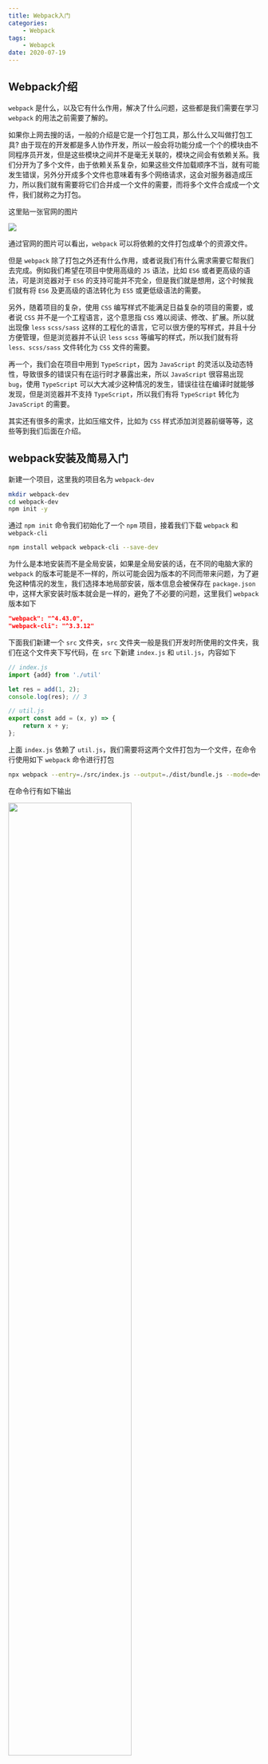 ```yaml
---
title: Webpack入门
categories: 
	- Webpack
tags:
	- Webapck
date: 2020-07-19
---
```


## Webpack介绍

`webpack` 是什么，以及它有什么作用，解决了什么问题，这些都是我们需要在学习 `webpack` 的用法之前需要了解的。

如果你上网去搜的话，一般的介绍是它是一个打包工具，那么什么又叫做打包工具? 由于现在的开发都是多人协作开发，所以一般会将功能分成一个个的模块由不同程序员开发，但是这些模块之间并不是毫无关联的，模块之间会有依赖关系。我们分开为了多个文件，由于依赖关系复杂，如果这些文件加载顺序不当，就有可能发生错误，另外分开成多个文件也意味着有多个网络请求，这会对服务器造成压力，所以我们就有需要将它们合并成一个文件的需要，而将多个文件合成成一个文件，我们就称之为打包。

这里贴一张官网的图片

<img src="https://gitee.com/lastknightcoder/blogimage/raw/master/20200715101557.png"/>

通过官网的图片可以看出，`webpack` 可以将依赖的文件打包成单个的资源文件。

但是 `webpack` 除了打包之外还有什么作用，或者说我们有什么需求需要它帮我们去完成。例如我们希望在项目中使用高级的 `JS` 语法，比如 `ES6` 或者更高级的语法，可是浏览器对于 `ES6` 的支持可能并不完全，但是我们就是想用，这个时候我们就有将 `ES6` 及更高级的语法转化为 `ES5` 或更低级语法的需要。

另外，随着项目的复杂，使用 `CSS` 编写样式不能满足日益复杂的项目的需要，或者说 `CSS` 并不是一个工程语言，这个意思指 `CSS` 难以阅读、修改、扩展。所以就出现像 `less` `scss/sass` 这样的工程化的语言，它可以很方便的写样式，并且十分方便管理，但是浏览器并不认识 `less` `scss` 等编写的样式，所以我们就有将 `less、scss/sass` 文件转化为 `CSS` 文件的需要。

再一个，我们会在项目中用到 `TypeScript`，因为 `JavaScript` 的灵活以及动态特性，导致很多的错误只有在运行时才暴露出来，所以 `JavaScript` 很容易出现 `bug`，使用 `TypeScript` 可以大大减少这种情况的发生，错误往往在编译时就能够发现，但是浏览器并不支持 `TypeScript`，所以我们有将 `TypeScript` 转化为 `JavaScript` 的需要。

其实还有很多的需求，比如压缩文件，比如为 `CSS` 样式添加浏览器前缀等等，这些等到我们后面在介绍。

## webpack安装及简易入门

新建一个项目，这里我的项目名为 `webpack-dev`

```bash
mkdir webpack-dev
cd webpack-dev
npm init -y
```

通过 `npm init` 命令我们初始化了一个 `npm` 项目，接着我们下载 `webpack` 和 `webpack-cli`

```bash
npm install webpack webpack-cli --save-dev
```

为什么是本地安装而不是全局安装，如果是全局安装的话，在不同的电脑大家的 `webpack` 的版本可能是不一样的，所以可能会因为版本的不同而带来问题，为了避免这种情况的发生，我们选择本地局部安装，版本信息会被保存在 `package.json` 中，这样大家安装时版本就会是一样的，避免了不必要的问题，这里我们 `webpack` 版本如下

```json
"webpack": "^4.43.0",
"webpack-cli": "^3.3.12"
```

下面我们新建一个 `src` 文件夹，`src` 文件夹一般是我们开发时所使用的文件夹，我们在这个文件夹下写代码，在 `src` 下新建 `index.js` 和 `util.js`，内容如下

```javascript
// index.js
import {add} from './util'

let res = add(1, 2);
console.log(res); // 3
```

```javascript
// util.js
export const add = (x, y) => {
    return x + y;
};
```

上面 `index.js` 依赖了 `util.js`，我们需要将这两个文件打包为一个文件，在命令行使用如下 `webpack` 命令进行打包

```bash
npx webpack --entry=./src/index.js --output=./dist/bundle.js --mode=development
```

在命令行有如下输出

<img src="https://gitee.com/lastknightcoder/blogimage/raw/master/20200717212112.png" width="70%"/>

如果出现上面的输出，说明打包成功了。接下来解释一下上面的命令：因为 `webpack` 是本地局部安装的，所以我们要使用 `npx` 来调用 `webpack` 命令，除此以外，我们还传递了三个参数

| 参数     | 功能                           |
| -------- | ------------------------------ |
| `entry`  | 指定打包的入口文件             |
| `output` | 指定打包后的文件输出在哪个目录 |
| `mode`   | 指定模式                       |

我们使用 `entry` 来指定打包的入口文件，即 `webpack` 会根据该入口文件，解析它所依赖的文件，将这些文件打包成一个文件；我们使用 `output` 来表明所打包后的那个文件放置在哪个目录，以及打包后的文件的文件名是什么，在上面我们设置在打包后的文件放在 `dist` 文件夹，文件名为 `bundle.js`，使用上面的命令之后，可以观察到自动生成了一个 `dist` 文件夹，以及在该文件夹下有一个 `bundle.js` 的文件

<img src="https://gitee.com/lastknightcoder/blogimage/raw/master/20200717210455.png" width="40%"/>

`mode` 是用来指定模式的，可选的选项有 `development` 和 `production`，`development` 指的是开发环境，这个时候我们打包出来的代码不会被压缩，当指定 `mode` 为 `production` 时，即生产环境下，那么打包后的代码会被压缩。

在上面我们使用的是 `ES6` 的模块语法，即 `import` 和 `export`，但是很多的 `npm` 项目使用的是 `CommonJS` 模块规则，即 `require` 和 `module.exports`，所以在项目中很可能我们会同时使用上面两种模块进行导出和导入，这样的代码是不可能在浏览器中执行的，使用 `webpack` 它可以处理这种情况，我们可以在项目中自由的使用这两种导入导出的规则，`webpack` 会自动帮我们处理为可以在浏览器中执行的代码，在 `src` 下新建 `foo.js` 如下

```javascript
// foo.js
module.exports = {
    sub: (x, y) => {
        return x - y;
    }
};
```

并且修改 `index.js` 如下

```javascript
// index.js
import {add} from './util'
const sub = require('./foo').sub;

let res1 = add(1, 2);
let res2 = sub(1, 2);

console.log(res1); // 3
console.log(res2); // -1
```

在 `index.js` 中，我们同时应用了两种模块语法，我们在命令行中再次执行

```bash
npx webpack --entry=./src/index.js --output=./dist/bundle.js --mode=development
```

为了观察打包后的文件是否能够在浏览器执行，我们在 `dist` 下新建 `index.html` 并引用 `bundle.js`，如下

```html
<!DOCTYPE html>
<html lang="en">
<head>
    <meta charset="UTF-8">
    <title>Title</title>
</head>
<body>
<script src="bundle.js"></script>
</body>
</html>
```

在浏览器打开 `index.html`，在控制台可以观察到如下

<img src="https://gitee.com/lastknightcoder/blogimage/raw/master/20200717212542.png" width="50%"/>

可见 `webpack` 为我们自动处理了这种语法。

> 为了不每次在命令行输入上面一行特长的命令，我们可以配置 `package.json` 中的 `script` 属性，如下
>
> ```json
> "scripts": {
>   "build": "webpack --entry=./src/index.js --output=./dist/bundle.js --mode=development",
> }
> ```
>
> 下面我们只要在命令行输入
>
> ```bash
> npm run build
> ```
>
> 它就会执行那一串命令，即可进行打包。

## 配置文件

在上面的简易入门中，我们没有为 `webpack` 写配置文件，只是在命令行中设置了 `entry` `output` `mode` 这些参数，但是其实这些参数都有默认值

| 参数     | 默认值         |
| -------- | -------------- |
| `entry`  | `src/index.js` |
| `output` | `dist/main.js` |
| `mode`   | `production`   |

这意味着即使我们在命令行不配置这些参数，也能够进行正常的打包，会在 `dist` 目录下生成一个 `main.js` 文件而不是 `bundle.js` 文件。所以可以说 `webpack` 是零配置，不需要配置对用户来说是一件好事，可以减少很多的心智负担，但是零配置也意味着功能较弱，为了使用 `webpack` 强大的功能，我们必须要学习 `webpack` 许许多多的配置，但是这些配置都写在命令行中，那是十分的不方便，这些东西应该放在配置文件中。

`webpack` 的默认配置文件名为 `webpack.config.js` 或者 `webpackfile.js`，由于业界大多数使用的都是 `webpack.config.js`，所以我们在这里也使用 `webpack.config.js`。在项目的根目录(而不是 `src` 目录)下新建 `webpack.config.js`，内容如下

```javascript
const path = require('path');
module.exports = {
    entry: "./src/index.js",
    output: {
        filename: "bundle.js",
        path: path.resolve(__dirname, "dist")
    },
    mode: "development"
};
```

这时我们就不必在命令行中指定参数了，我们修改 `package.json` 的 `script` 字段如下

```json
"scripts": {
  "build": "webpack"
}
```

接着在命令行运行 `npm run build` 即可看到打包成功的消息。下面就更加详细的讲解一下 `entry` 和 `output` 的配置。

### entry

`entry` 指代的就是入口文件，这是我们在上面就已经介绍过的。其实 `entry` 可以有多个入口，`webpack` `webpack` 会根据每一个入口文件打包出一个 `chunk`

<img src="https://gitee.com/lastknightcoder/blogimage/raw/master/20200718152109.png"/>

这个 `chunk` 可以有名字，当如下配置时

```javascript
entry: "./src/index.js"
```

打包出的 `chunk` 的名字默认为 `main`。我们也可以使用对象的方式配置 `chunk` 的名字

```javascript
entry: {
    index: "./src/index.js" // index 表示 chunk 名字，对应的值表示对应的入口文件
},
output: {
    filename: "[name].js",
    path: path.resolve(__dirname, "dist")
},
```

在上面有两处改动，第一个就是将 `entry` 的值设置为了一个对象，该对象的值表示入口文件，而键表示入口文件打包后的 `chunk` 的名字；第二个改动就是在 `output` 中我们设置打包后的文件名称为 `[name].js`，这个 `[name]` 是一个变量，指的就是 `chunk` 的名字，我们没有手动的写死一个值，而是使打包后的文件名与 `chunk` 名字相同，所以此时运行 `npm run build` 可以在 `dist` 目录下打包出 `index.js` 文件。下面是运行打包命令在命令行的输出

<img src="https://gitee.com/lastknightcoder/blogimage/raw/master/20200718150150.png" width="80%"/>

### output

`output` 的常见配置选项如下

| 选项         | 功能                                                       |
| ------------ | ---------------------------------------------------------- |
| `filename`   | 指定文件名称，可以为 `[name]` `[chunkHash]` 以及它们的组合 |
| `path`       | 打包后的文件放置的路径                                     |
| `publicPath` |                                                            |

`filename` 是用来指定打包后的文件名的，我们除了可以指定特定的名称如 `bundle.js` 外，还可以使用 `[name]` `[chunkHash]` 等变量，分别指打包后的 `chunk` 的名称和打包后文件内容计算出的 `hash` 值。二者可以进行组合使用，如

```javascript
output: {
    filename: "[name][chunkHash].js",
    path: path.resolve(__dirname, "dist")
}
```

## 本地服务器

上面我们的开发过程为

<img src="https://gitee.com/lastknightcoder/blogimage/raw/master/20200718162136.png" width="80%"/>

每次我们更改程序后，都要重新刷新网页以观察最新的结果，而我们希望在我们更改程序后，页面能够自动的刷新，不需要再次使用 `webpack` 进行打包，然后手动刷新页面，这个时候我们就需要使用 `webpack-dev-server` 了，它可以在本地开启一个服务器，并且当我们修改程序时，自动的刷新页面。

首先下载 `webpack-dev-server`

```bash
npm install webpack-dev-server --save-dev
```

接着我们在 `webpack.config.js` 中加入 `devServer` 配置项

```javascript
const path = require('path');
module.exports = {
    // webpack-dev-server 的配置
    devServer: {
        port: 3000,
        contentBase: path.resolve(__dirname, 'dist')
    },
    entry: {
        "bundle": "./src/index.js"
    },
    output: {
        filename: "[name].js",
        path: path.resolve(__dirname, "dist")
    },
    mode: "development"
};
```

在上面我们配置了两个选项

| 选项          | 功能               |
| ------------- | ------------------ |
| `port`        | 配置端口号         |
| `contentBase` | 配置服务器的根目录 |

接着我们为 `package.json` 中的 `script` 字段添加 `dev` 选项

```json
"scripts": {
  "build": "webpack",
  "dev": "webpack-dev-server"
}
```

接着我们运行 `npm run dev` 即可在本地启动一个服务器了

<img src="https://gitee.com/lastknightcoder/blogimage/raw/master/20200718192451.png"/>

接着我们在浏览器输入 `http://localhost:3000` 即可访问页面了。

> 注意：
>
> 这里有一点需要注意的是，使用 `webpack-dev-server` 并不会输出打包后的文件，它会根据入口文件的依赖关系进行打包，但是打包后的内容放在内存中，而不是输出一个文件到硬盘上，所以不会生成 `bundle.js` 文件，因为它只存在于内存中。

## loader

`loader` 又是一个新的概念，我们可以简单的理解为处理器，处理什么呢? 比如我们需要将 `ES6` 转换为 `ES5`，这就需要一个 `loader` 进行转换；比如我们需要将 `less` 转换为 `CSS`，这需要一个 `loader` 进行转换，比如需要将 `TypeScript` 转换为 `JavaScript`，这也需要一个 `loader` 进行转换；等等。

下面我们就介绍一些常用的 `loader`。

### babel-loader

我们常常有需要将 `ES6` 或更高级的语法转化为 `ES5`的需要，这个时候我们就要用到 `babel-loader`，我们需要下载这些安装包

```bash
npm install babel-loader @babel/core --save-dev
```

`@babel/core` 是 `babel` 的核心包，具体的转换要依赖该包，接着我们需要在 `webpack.config.js` 中进行配置

```javascript
const path = require('path');
module.exports = {
    devServer: {
        port: 3000,
        contentBase: path.resolve(__dirname, 'dist')
    },
    entry: {
        "bundle": "./src/index.js"
    },
    output: {
        filename: "[name].js",
        path: path.resolve(__dirname, "dist")
    },
    mode: "development",
    module: {
        rules: [
            // 配置 loader
            {
                test: /\.js$/,
                use: "babel-loader"
            }
        ]
    }
};
```

我们在 `module.rules` 中配置 `loader`，其中最少需要配置两项 `test` 和 `use`，`test` 用来表示对什么文件进行转换，比如上面对所有以 `.js` 结尾的文件进行转换；`use` 用来指定使用什么 `loader` 进行转换，这里指定为 `babel-loader`。综合上面两个配置，表示的意思就是对所有以 `.js` 结尾的文件使用 `babel-loader` 进行处理。

其中 `use` 也可以是一个对象，如下

```javascript
use: {
    loader: "babel-loader",
    options: {
        
    }
}
```

当 `use` 是一个对象时，我们可以通过 `options` 为 `loader` 配置一些参数。

除了配置 `test` 和 `use`，还可以配置两个选项

| 选项      | 功能           |
| --------- | -------------- |
| `include` | 指定检查的路径 |
| `exclude` | 指定排除的路径 |

上面的两个选项指定只对哪些路径下的文件进行检查，或者不检查哪些路径下的文件，一般来说二者只需要配置一个即可，但是如果两个都配置了，并且有冲突，那么 `exclude` 的优先级高。

我们接着修改 `index.js` 的内容，为其中添加 `ES6` 的语法

```javascript
let x = 1;
let y = 2;
const add = (x, y) => {
    return x + y;
};

let result = add(1, 2);

let p = new Promise((resolve, reject) => {
    resolve(1);
}).then(value => {
    console.log(value);
});
```

在 `index.js` 中，我们使用了 `ES6` 才出现的语法，如 `let` `const` `Promise` 箭头函数，现在我们运行 `npm run build` 进行打包，部分内容如下

```javascript
eval("let x = 1;\nlet y = 2;\n\nconst add = (x, y) => {\n  return x + y;\n};\n\nlet result = add(1, 2);\nlet p = new Promise((resolve, reject) => {\n  resolve(1);\n}).then(value => {\n  console.log(value);\n});\n\n//# sourceURL=webpack:///./src/index.js?");
```

发现并没有将 `ES6` 的语法转化为 `ES5` 的语法，因为 `babel` 需要特定的插件支持，`babel` 为了实现按需加载的功能，它将 `ES6` 转 `ES5` 的功能分为了 `20+` 个插件，你需要哪个就下哪个，但是这样却是有点麻烦，好在 `babel` 推出了一个插件集合 `preset`，我们直接下载 `@babel/preset-env` 即可，里面包含了所有的 `ES6` 语法转 `ES5` 语法的插件合集

```bash
npm install @babel/preset-env --save-dev
```

接着我们在 `webpack.config.js` 中进行配置

```javascript
test: /\.js$/,
use: {
    loader: "babel-loader",
    options: {
        "presets": [
            "@babel/preset-env"
        ]
    },
    exclude: path.resolve(__dirname, "node_modules/") // 对 node_modules 中的文件不进行转换
}
```

但是观察打包后的文件，`let` `const` 和箭头函数都被转为了 `ES5`，但是 `Promise` 并没有被转换，因为这是新增的 `API` 而不是语法，这种新增的 `API` 靠 `preset-env` 是转化不了的，它只能转化语法，所以 `class` 以及 `Object.assign` 等这些新增的 `API` 它是不能转换的，如果在版本比较低的浏览器中，由于不支持这些 `API`，那么就会报错。

这个时候需要 `polyfill` 为浏览器提供 `ES6` 的环境，即使用 `ES5` 或更低的语法去实现上面的 `API`，有两种解决办法。

1. 下载 `@babel/polyfill`，并且在入口文件即 `index.js` 中引入

   ```bash
   npm install @babel/polyfill --save
   ```

   接着在 `index.js` 中引入

   ```javascript
   // 引入 @babel/polyfill
   import '@babel/polyfill'
   
   let x = 1;
   let y = 2;
   const add = (x, y) => {
       return x + y;
   };
   
   let result = add(1, 2);
   
   let p = new Promise((resolve, reject) => {
       resolve(1);
   }).then(value => {
       console.log(value);
   });
   ```

   `@babel/polyfill` 使用 `ES5` 的语法实现低版本浏览器中没有的 `API`，所以即使在低版本的浏览器中也能够运行上面的程序，但是 `@babel/polyfill` 同时也覆盖了原有的 `API`，另外我们直接导入了 `@babel/polyfill` 中的所有内容，其中有一些 `API` 我们根本没有用到，比如 `class`，这就会导致打包出的文件体积较大。

2. 为了实现按需加载，我们使用另一种解决办法，下载一个插件 `@babel/plugin-transform-runtime`，因为 `@babel/plugin-transform-runtime` 依赖于 `@babel/runtime`，所以我们也要下载 `@babel/runtime`，并且 `@babel/runtime` 生产环境下也要用到，所以不能使用 `--save-dev` 安装

   ```bash
   npm install @babel/plugin-transform-runtime --save-dev
   npm install @babel/runtime
   ```

   接着我们在 `webpack.config.js` 中加入插件的配置

   ```javascript
   test: /\.js$/,
   use: {
       loader: "babel-loader",
       options: {
           "presets": [
               "@babel/preset-env"
           ],
           "plugins": [
               "@babel/plugin-transform-runtime"
           ]
       }
   }
   ```

   接着我们去掉 `index.js` 头部添加的 `import '@babel/polyfill'`，再次使用 `webpack` 进行打包即可。

### css-loader、style-loader

除了可以对 `JavaScript` 进行打包以外，还可以对 `CSS` 进行打包，不过 `webpack` 只能处理 `JavaScript`，即不能把 `CSS` 文件当做入口文件进行打包，不过我们可以在 `JavaScript` 中导入 `CSS`，当对 `JavaScript` 进行打包，也会同时对导入的 `CSS` 进行打包，在 `src` 中新建 `index.css` 和 `foo.css`

```css
/* index.css */
@import "foo.css";
body {
    background-color: #5d4141;
}
```

```css
/* foo.css */
body {
    color: white;
    font-size: 4em;
}
```

我们在 `index.css` 中通过 `@import` 语法引入了 `foo.css`，接着我们在 `index.js` 中引入 `index.css`

```javascript
import './index.css'

document.write("Hello World");
```

我们通过 `import './index.css'` 引入了 `CSS`，`webpack` 将一切都看作是模块，`CSS` 文件也可以看做是模块，我们就可以通过 `import` 将该模块导入。

我们希望有一个 `loader` 来处理 `import './index.css'` 的语法，使样式生效，这里我们需要两个 `loader`，分别为 `css-loader` 和 `style-loader`，首先进行安装

```bash
npm install css-loader style-loader --save-dev
```

`css-loader` 的作用是处理 `CSS` 文件中 `@import` 和 `url()` 这样的语法的，而 `style-loader` 是将解析完的 `CSS` 样式作为 `style` 标签插入到页面的 `head` 元素中。我们在 `webpack.config.js` 对 `loader` 进行配置

```javascript
test: /\.css$/,
use: ["style-loader", "css-loader"]
```

`loader` 的执行是有先后顺序，`webpack` 会根据 `use` 中定义的 `loader` 从后往前执行，所以我们把 `css-loader` 写在 `style-loader` 后面，这样就会先执行 `css-loader`，然后执行 `style-loader`。

我们运行 `npm run dev`，在 `http://localhost:3000` 可以观察到下面的页面

<img src="https://gitee.com/lastknightcoder/blogimage/raw/master/20200719104455.png" width="80%"/>

说明我们的配置成功了。

除了处理 `CSS` 文件，有时候我们会使用 `less` `sass/scss` 编写样式，但是这些文件浏览器不能解析，所以我们需要使用相应的 `loader` 将 `less` `sass/scss` 转为 `CSS` 文件，例如 `less-loader` `sass-loader`

```bash
npm install less less-loader node-sass sass-loader --save-dev
```

接着我们在 `webpack.config.js` 中添加相应的配置

```javascript
{
    test: /\.less$/,
    use: ["style-loader", "css-loader", "less-loader"]
},
{
    test: /\.(sass|scss)$/,
    use: ["style-loader", "css-loader", "sass-loader"]
}
```

`less-loader` 和 `sass-loader` 只是把要处理的文件转化为 `CSS` 文件，最后我们还是需要通过 `css-loader` 和 `style-loader` 来处理路径以及将 `CSS` 插入到页面中。

### file-loader、url-loader

下面介绍有关处理图片相关的 `loader`，假设在 `index.js` 的中引用了图片

```javascript
let img = new Image();
img.src = "./beauty.jpg";
document.body.appendChild(img);
```

我们进行打包，发现在浏览器中并没有出现我们想要的图片，因为我们在文件中引用的图片是在 `src` 目录下的，在 `dist` 目录下并没有这张图片，所以我们也需要将图片打包到 `dist` 目录下，如下

```javascript
import beauty from './beauty.jpg'
let img = new Image();
img.src = beauty;
document.body.appendChild(img);
```

我们将图片作为模块导入，希望得到该图片的打包后的地址，然后将 `img.src` 设置为这个地址。这件事情需要一个 `loader` 去做，这里我们使用 `file-loader`，它的作用就是将引入的文件(一般是图片)打包到(或者说移动到) 指定目录下，并返回打包后的文件所在的路径，我们需要安装 `file-loader`

```bash
npm install file-loader --save-dev
```

并在 `webpack.config.js` 中进行配置

```javascript
{
    test: /\.(png|jpe?g|gif|svg)$/,
    use: {
        loader: "file-loader",
        options: {
            name: "[name].[ext]",
            outputPath: "img/"
        }
    }
}
```

其中 `name` 是用来配置输出的文件名的，这里我们使用了两个变量 `[name]` 和 `[ext]`，`[name]` 代表打包前文件的名称，`[ext]` 表示扩展名；`outputPath` 用来指定打包后文件输出的位置，这个位置是相对于 `output.path` 的路径。所以会在 `dist/img` 下打包出一张与原文件名相同的一张图片，并且将该打包后的图片的地址返回，这样在页面中就会出现图片。

有时候对于较小的图片，我们希望将它转为 `base64`，这样可以减少 `http` 请求次数。我们使用 `url-loader` 来做这个事情，它提供了一个 `limit` 选项，该选项指定一个值，当图片的大小小于该值时就转化为 `base64`，当大于该值时，就使用 `file-loader` 进行转换，我们修改 `webpack.config.js` 的配置

```javascript
test: /\.(png|jpe?g|gif|svg)$/,
use: {
    loader: "url-loader",
    options: {
        name: "[name].[ext]",
        limit: 200*1024 // 小于 200KB 就转化为 base64 编码
    }
}
```

### ts-loader

我们在项目中也经常使用 `TypeScript` 来写程序，因为 `TypeScript` 的种种好处，可以帮我们减少 `bug` 产生的几率，但是浏览器也是不认识 `TypeScript`，我们需要将 `TypeScript` 转化为 `JavaScript`，这需要 `ts-loader` 来帮我们做这件事情，首先我们需要下载相关的包

```bash
npm install typescript ts-loader --save-dev
```

接着我们需要配置 `webpack.config.js` 以及 `tsconfig.json`(在项目根目录下新建该文件)

```javascript
test: /\.ts$/,
use: "ts-loader"
```

```json
{
  "compilerOptions": {
    "module": "commonjs",
    "target": "es5",
    "allowJs": true
  },
  "include": [
    "./src/"
  ],
  "exclude": [
    "./node_modules/"
  ]
}
```

关于 `tsconfig.json` 的配置不是重点，可以去网上了解相关内容。现在我们就可以自由的写 `TypeScript` 了。

## plugin

`plugin` 是 `webpack` 的另一大特色，它为我们提供了相当多的功能，在 `webpack` 打包的整个生命周期中会广播出很多事件，而 `plugin` 可以监听这些事件，在合适的时机通过 `webapck` 提供的 `API` 改变输出的结果。下面就介绍一些常用到的 `plugin`。

### mini-css-extract-plugin

在处理 `CSS` 的 `loader` 中，我们最后使用 `style-loader` 将最后的样式以 `style` 标签的形式插入到页面中，但是如果我们希望将样式抽离出一个 `CSS` 文件呢? 这个时候我们就需要用到 `mini-css-extract-plugin` 插件了。首先进行下载

```bash
npm install mini-css-extract-plugin --save-dev
```

接着在 `webpack.config.js` 中进行配置

```javascript
const path = require('path');
const MiniCssExtractPlugin = require('mini-css-extract-plugin');
module.exports = {
    // 省略其他配置
    module: {
        rules: [
            // 省略其他 loader 配置
            {
                test: /\.css$/,
                use: [MiniCssExtractPlugin.loader, "css-loader"]
            }
        ]
    },
    plugins: [
        new MiniCssExtractPlugin({
            filename: "main.css" // 抽离出的 css 文件名称
        })
    ]
};
```

首先我们通过 `require('mini-css-extract-plugin')` 引入该插件，接着在 `plugins` 选项中配置了该插件，并设置了抽离后的 `CSS` 文件的名称，接着因为我们希望最后抽离出一个 `CSS` 文件而不是将文件以 `style` 标签的形式插入到页面中，所以我们使用了 `MiniCssExtractPlugin.loader` 来替换了 `style-loader`。

我们运行 `npm run build` 就可以观察到在 `dist` 目录下生成了一个 `main.css` 文件。为了观察到效果，我们在 `dist/index.html` 中将该 `main.css` 引入

```html
<!DOCTYPE html>
<html lang="en">
<head>
    <meta charset="UTF-8">
    <title>Title</title>
</head>
<body>
<link rel="stylesheet" href="./main.css">
<script src="bundle.js"></script>
</body>
</html>
```

打开该 `html` 就可以看到效果了。

### clean-webpack-plugin

该插件的作用是在每次打包前删除 `dist` 文件夹，这样我们每次都可以看到最新的打包文件。可能你还不能理解这个应用场景，现在我们修改 `output.filename` 如下

```javascript
output: {
    filename: "[name]@[chunkHash].js",
    path: path.resolve(__dirname, "dist")
}
```

每次生成的文件由名字和文件内容生成的 `hash` 值组成，每次我们修改程序，然后打包，就会产生不同的哈希值，所以 `dist` 下的文件会不断的增多，我们根本不知道哪个文件是我们最新打包出来的，如下

<img src="https://gitee.com/lastknightcoder/blogimage/raw/master/20200719153829.png" width="40%"/>

所以我们就有这个需要，在生成新的打包文件之前，将之前的打包文件进行删除。首先下载 `clean-webpack-plugin`

```bash
npm install clean-webpack-plugin --save-dev
```

接着配置 `webpack.config.js`

```javascript
// 省略其他
const {CleanWebpackPlugin} = require('clean-webpack-plugin');
module.exports = {
    // 省略其他配置
    plugins: [
        new MiniCssExtractPlugin({
            filename: "main.css"
        }),
        new CleanWebpackPlugin()
    ]

};
```

再次进行打包，发现之前的 `dist` 文件夹下之前的打包文件都被删掉了。

### html-webpack-plugin

使用 `clean-webpack-plugin` 会将我们之前在 `dist` 下新建的 `index.html` 文件也会删除掉，为了观察打包效果，我们不得不在 `dist` 目录下再次新建 `index.html` 并且将打包后的 `JavaScript` 文件和 `CSS` 文件引入，每次打包一次都要这么做实在令人恼火，我们使用 `html-webpack-plugin` 来解决这个问题。

`html-webpack-plugin` 会根据一个 `html` 文件模板，在 `dist` 文件夹下生成一个 `html` 文件，并且会将打包后的 `JavaScript` 和 `CSS` 自动引入，大大的解放了我们的双手。首先我们下载 `html-webpack-plugin`

```bash
npm install html-webpack-plugin --save-dev
```

接着在 `webpack.config.js` 中进行配置

```javascript
// 省略其他
const HtmlWebpackPlugin = require('html-webpack-plugin');
module.exports = {
    // 省略其他配置
    plugins: [
        new MiniCssExtractPlugin({
            filename: "main.css"
        }),
        new CleanWebpackPlugin(),
        new HtmlWebpackPlugin({
            template: "./src/index.html",
            filename: "index.html"
        })
    ]
};
```

其中我们在 `HtmlWebpackPlugin` 中传入了两个配置项

| 配置项     | 作用                           |
| ---------- | ------------------------------ |
| `template` | 指定模板的路径                 |
| `filename` | 指定生成的 `html` 文件的文件名 |

在上面，我们将模板指定为 `src/index.html`，所以我们在 `src` 新建 `index.html` 如下

```html
<!DOCTYPE html>
<html lang="en">
<head>
    <meta charset="UTF-8">
    <title>Title</title>
</head>
<body>

</body>
</html>
```

只是一个标准的 `html` 文件，里面什么都没有。运行 `npm run build` 即可观察到在 `dist` 文件夹下生成了一个 `index.html` 文件

<img src="https://gitee.com/lastknightcoder/blogimage/raw/master/20200719160224.png" width="40%"/>

生成的 `index.html` 的内容如下

```html
<!DOCTYPE html>
<html lang="en">
<head>
    <meta charset="UTF-8">
    <title>Title</title>
<link href="main.css" rel="stylesheet"></head>
<body>

<script src="bundle%4063ea546939ae13c70c31.js"></script></body>
</html>
```

可见它已经自动为我们引入了打包后的 `JavaScript` 文件和 `CSS` 文件。

## 参考文章

- [webpack loader和plugin编写](https://juejin.im/post/5bbf190de51d450ea52fffd3)
- [Webpack配置Typescript](https://juejin.im/post/5d6f685df265da03bf0f616b)
- [你真的会用 Babel 吗?](https://segmentfault.com/a/1190000011155061)
- [@babel/preset-env, @babel/polyfill和@babel/plugin-transform-runtime](https://www.tangshuang.net/7427.html)
- [webpack 4.0](https://www.bilibili.com/video/BV1QE411M7sj)
- [Babel：plugin、preset的区别与使用](https://juejin.im/entry/5b15d3acf265da6e38191f80)
- [webpack4.0 clean-webpack-plugin 插件跳坑指南](https://juejin.im/post/5d107a56e51d45773d46863c)